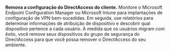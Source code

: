**Remova a configuração do DirectAccess do cliente.** Monitore o Microsoft Endpoint Configuration Manager ou Microsoft Intune para implantações de configuração de VPN bem-sucedidas. Em seguida, use relatórios para determinar informações de atribuição de dispositivo e descobrir qual dispositivo pertence a cada usuário. À medida que os usuários migram com êxito, você remove seus dispositivos do grupo de segurança do DirectAccess para que você possa remover o DirectAccess do seu ambiente.